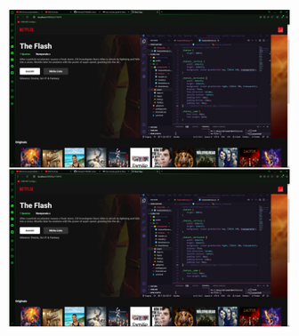 ![Logo of the project](https://github.com/Orlandoj77/Netflix-clone/blob/main/public/cap1.PNG)
![Logo of the project](https://github.com/Orlandoj77/Netflix-clone/blob/main/public/cap1.PNG)
